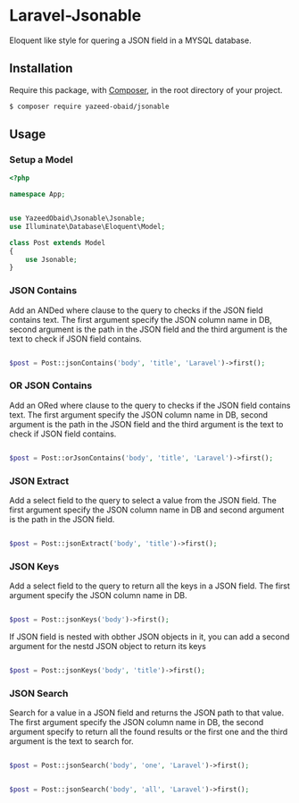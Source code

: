 # Laravel-Jsonable
Eloquent like style for quering a JSON field in a MYSQL database.

## Installation

Require this package, with [Composer](https://getcomposer.org/), in the root directory of your project.

``` bash
$ composer require yazeed-obaid/jsonable
```

## Usage


### Setup a Model
``` php
<?php

namespace App;


use YazeedObaid\Jsonable\Jsonable;
use Illuminate\Database\Eloquent\Model;

class Post extends Model
{
    use Jsonable;
}
```

### JSON Contains
Add an ANDed where clause to the query to checks if the JSON field contains text. 
The first argument specify the JSON column name in DB, second argument is 
the path in the JSON field and the third argument is the text to check if 
JSON field contains.

``` php

$post = Post::jsonContains('body', 'title', 'Laravel')->first();

```

### OR JSON Contains
Add an ORed where clause to the query to checks if the JSON field contains text. 
The first argument specify the JSON column name in DB, second argument is 
the path in the JSON field and the third argument is the text to check if 
JSON field contains.

``` php

$post = Post::orJsonContains('body', 'title', 'Laravel')->first();

```

### JSON Extract
Add a select field to the query to select a value from the JSON field. 
The first argument specify the JSON column name in DB and second argument is 
the path in the JSON field.

``` php

$post = Post::jsonExtract('body', 'title')->first();

```


### JSON Keys
Add a select field to the query to return all the keys in a  JSON field. 
The first argument specify the JSON column name in DB.

``` php

$post = Post::jsonKeys('body')->first();

```

If JSON field is nested with obther JSON objects in it, you can add a second argument
for the nestd JSON object to return its keys

``` php

$post = Post::jsonKeys('body', 'title')->first();

```

### JSON Search
Search for a value in a JSON field and returns the JSON path to that value. The first 
argument specify the JSON column name in DB, the second argument specify to return all
the found results or the first one and the third argument is the text to search for.

``` php

$post = Post::jsonSearch('body', 'one', 'Laravel')->first();

```

``` php

$post = Post::jsonSearch('body', 'all', 'Laravel')->first();

```

